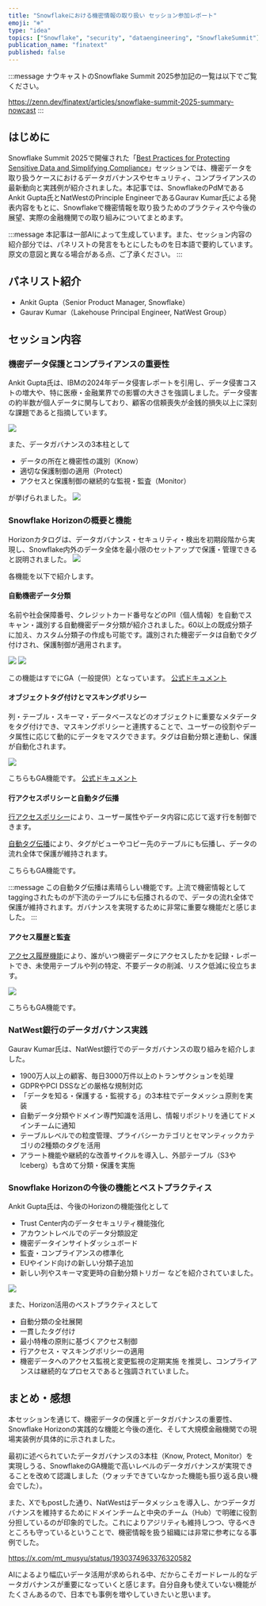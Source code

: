 ```yaml
---
title: "Snowflakeにおける機密情報の取り扱い セッション参加レポート"
emoji: "❄️"
type: "idea"
topics: ["Snowflake", "security", "dataengineering", "SnowflakeSummit"]
publication_name: "finatext"
published: false
---
```


:::message
ナウキャストのSnowflake Summit 2025参加記の一覧は以下でご覧ください。

https://zenn.dev/finatext/articles/snowflake-summit-2025-summary-nowcast
:::

## はじめに

Snowflake Summit 2025で開催された「[Best Practices for Protecting Sensitive Data and Simplifying Compliance](https://reg.summit.snowflake.com/flow/snowflake/summit25/sessions/page/catalog/session/1738788106845001TlhP)」セッションでは、機密データを取り扱うケースにおけるデータガバナンスやセキュリティ、コンプライアンスの最新動向と実践例が紹介されました。本記事では、SnowflakeのPdMであるAnkit Gupta氏とNatWestのPrinciple EngineerであるGaurav Kumar氏による発表内容をもとに、Snowflakeで機密情報を取り扱うためのプラクティスや今後の展望、実際の金融機関での取り組みについてまとめます。

:::message
本記事は一部AIによって生成しています。また、セッション内容の紹介部分では、パネリストの発言をもとにしたものを日本語で要約しています。原文の意図と異なる場合がある点、ご了承ください。
:::

## パネリスト紹介
- Ankit Gupta（Senior Product Manager, Snowflake）
- Gaurav Kumar（Lakehouse Principal Engineer, NatWest Group）

## セッション内容

### 機密データ保護とコンプライアンスの重要性

Ankit Gupta氏は、IBMの2024年データ侵害レポートを引用し、データ侵害コストの増大や、特に医療・金融業界での影響の大きさを強調しました。データ侵害の約半数が個人データに関与しており、顧客の信頼喪失が金銭的損失以上に深刻な課題であると指摘しています。

![](https://storage.googleapis.com/zenn-user-upload/aecc901e81dc-20250606.png)

また、データガバナンスの3本柱として
- データの所在と機密性の識別（Know）
- 適切な保護制御の適用（Protect）
- アクセスと保護制御の継続的な監視・監査（Monitor）

が挙げられました。
![](https://storage.googleapis.com/zenn-user-upload/36ad94557166-20250606.png)

### Snowflake Horizonの概要と機能

Horizonカタログは、データガバナンス・セキュリティ・検出を初期段階から実現し、Snowflake内外のデータ全体を最小限のセットアップで保護・管理できると説明されました。
![](https://storage.googleapis.com/zenn-user-upload/42583949145b-20250606.png)

各機能を以下で紹介します。

#### 自動機密データ分類

名前や社会保障番号、クレジットカード番号などのPII（個人情報）を自動でスキャン・識別する自動機密データ分類が紹介されました。60以上の既成分類子に加え、カスタム分類子の作成も可能です。識別された機密データは自動でタグ付けされ、保護制御が適用されます。

![](https://storage.googleapis.com/zenn-user-upload/2a3b26059564-20250606.png)
![](https://storage.googleapis.com/zenn-user-upload/320cb128dc16-20250606.png)

この機能はすでにGA（一般提供）となっています。
[公式ドキュメント](https://docs.snowflake.com/en/user-guide/classify-auto)

#### オブジェクトタグ付けとマスキングポリシー

列・テーブル・スキーマ・データベースなどのオブジェクトに重要なメタデータをタグ付けでき、マスキングポリシーと連携することで、ユーザーの役割やデータ属性に応じて動的にデータをマスクできます。タグは自動分類と連動し、保護が自動化されます。

![](https://storage.googleapis.com/zenn-user-upload/4eb582f2ec4f-20250606.png)

こちらもGA機能です。
[公式ドキュメント](https://docs.snowflake.com/ja/user-guide/object-tagging)

#### 行アクセスポリシーと自動タグ伝播

[行アクセスポリシー](https://docs.snowflake.com/ja/user-guide/security-row-intro)により、ユーザー属性やデータ内容に応じて返す行を制御できます。

[自動タグ伝播](https://docs.snowflake.com/en/user-guide/object-tagging/propagation)により、タグがビューやコピー先のテーブルにも伝播し、データの流れ全体で保護が維持されます。


こちらもGA機能です。

:::message
この自動タグ伝播は素晴らしい機能です。上流で機密情報としてtaggingされたものが下流のテーブルにも伝播されるので、データの流れ全体で保護が維持されます。ガバナンスを実現するために非常に重要な機能だと感じました。
:::

#### アクセス履歴と監査

[アクセス履歴機能](https://docs.snowflake.com/en/user-guide/access-history)により、誰がいつ機密データにアクセスしたかを記録・レポートでき、未使用テーブルや列の特定、不要データの削減、リスク低減に役立ちます。

![](https://storage.googleapis.com/zenn-user-upload/4d9a127c051c-20250606.png)

こちらもGA機能です。

### NatWest銀行のデータガバナンス実践

Gaurav Kumar氏は、NatWest銀行でのデータガバナンスの取り組みを紹介しました。
- 1900万人以上の顧客、毎日3000万件以上のトランザクションを処理
- GDPRやPCI DSSなどの厳格な規制対応
- 「データを知る・保護する・監視する」の3本柱でデータメッシュ原則を実装
- 自動データ分類やドメイン専門知識を活用し、情報リポジトリを通じてドメインチームに通知
- テーブルレベルでの粒度管理、プライバシーカテゴリとセマンティックカテゴリの2種類のタグを活用
- アラート機能や継続的な改善サイクルを導入し、外部テーブル（S3やIceberg）も含めて分類・保護を実施


### Snowflake Horizonの今後の機能とベストプラクティス

Ankit Gupta氏は、今後のHorizonの機能強化として
- Trust Center内のデータセキュリティ機能強化
- アカウントレベルでのデータ分類設定
- 機密データインサイトダッシュボード
- 監査・コンプライアンスの標準化
- EUやインド向けの新しい分類子追加
- 新しい列やスキーマ変更時の自動分類トリガー
などを紹介されていました。

![](https://storage.googleapis.com/zenn-user-upload/e09e1c017278-20250606.png)

また、Horizon活用のベストプラクティスとして
- 自動分類の全社展開
- 一貫したタグ付け
- 最小特権の原則に基づくアクセス制御
- 行アクセス・マスキングポリシーの適用
- 機密データへのアクセス監視と変更監視の定期実施
を推奨し、コンプライアンスは継続的なプロセスであると強調されていました。

## まとめ・感想

本セッションを通じて、機密データの保護とデータガバナンスの重要性、Snowflake Horizonの実践的な機能と今後の進化、そして大規模金融機関での現場実装例が具体的に示されました。

最初に述べられていたデータガバナンスの3本柱（Know, Protect, Monitor）を実現しうる、SnowflakeのGA機能で高いレベルのデータガバナンスが実現できることを改めて認識しました（ウォッチできていなかった機能も振り返る良い機会でした）。

また、Xでもpostした通り、NatWestはデータメッシュを導入し、かつデータガバナンスを維持するためにドメインチームと中央のチーム（Hub）で明確に役割分担しているのが印象的でした。これによりアジリティも維持しつつ、守るべきところも守っているということで、機密情報を扱う組織には非常に参考になる事例でした。

https://x.com/mt_musyu/status/1930374963376320582

AIによるより幅広いデータ活用が求められる中、だからこそガードレール的なデータガバナンスが重要になっていくと感じます。自分自身も使えていない機能がたくさんあるので、日本でも事例を増やしていきたいと思います。
